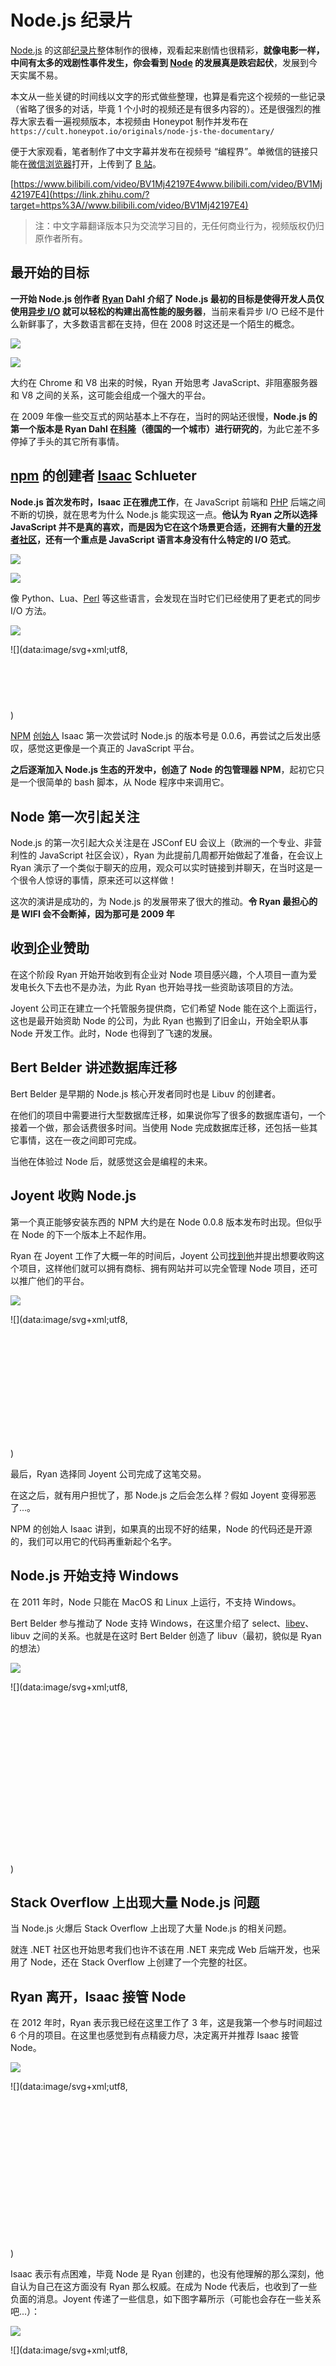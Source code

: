 # Node.js 纪录片

[Node.js](https://zhida.zhihu.com/search?content_id=241514039&content_type=Article&match_order=1&q=Node.js+&zhida_source=entity) 的这部[纪录片](https://zhida.zhihu.com/search?content_id=241514039&content_type=Article&match_order=1&q=%E7%BA%AA%E5%BD%95%E7%89%87&zhida_source=entity)整体制作的很棒，观看起来剧情也很精彩，**就像电影一样，中间有太多的戏剧性事件发生，你会看到 [Node](https://zhida.zhihu.com/search?content_id=241514039&content_type=Article&match_order=1&q=Node+&zhida_source=entity) 的发展真是跌宕起伏**，发展到今天实属不易。

本文从一些关键的时间线以文字的形式做些整理，也算是看完这个视频的一些记录（省略了很多的对话，毕竟 1 个小时的视频还是有很多内容的）。还是很强烈的推荐大家去看一遍视频版本，本视频由 Honeypot 制作并发布在 `https://cult.honeypot.io/originals/node-js-the-documentary/`

便于大家观看，笔者制作了中文字幕并发布在视频号 “编程界”。单微信的链接只能在[微信浏览器](https://zhida.zhihu.com/search?content_id=241514039&content_type=Article&match_order=1&q=%E5%BE%AE%E4%BF%A1%E6%B5%8F%E8%A7%88%E5%99%A8&zhida_source=entity)打开，上传到了 [B 站](https://zhida.zhihu.com/search?content_id=241514039&content_type=Article&match_order=1&q=B+%E7%AB%99&zhida_source=entity)。

[https://www.bilibili.com/video/BV1Mj42197E4www.bilibili.com/video/BV1Mj42197E4](https://link.zhihu.com/?target=https%3A//www.bilibili.com/video/BV1Mj42197E4)

> 注：中文字幕翻译版本只为交流学习目的，无任何商业行为，视频版权仍归原作者所有。  

## 最开始的目标

**一开始 Node.js 创作者 [Ryan](https://zhida.zhihu.com/search?content_id=241514039&content_type=Article&match_order=1&q=Ryan&zhida_source=entity) Dahl 介绍了 Node.js 最初的目标是使得开发人员仅使用[异步 I/O](https://zhida.zhihu.com/search?content_id=241514039&content_type=Article&match_order=1&q=%E5%BC%82%E6%AD%A5+I%2FO&zhida_source=entity) 就可以轻松的构建出高性能的服务器**，当前来看异步 I/O 已经不是什么新鲜事了，大多数语言都在支持，但在 2008 时这还是一个陌生的概念。

![](https://pic1.zhimg.com/v2-d8cc428243a3d70f3b60f0cadf1c44b8_b.jpg)

![](https://pic1.zhimg.com/80/v2-d8cc428243a3d70f3b60f0cadf1c44b8_720w.webp)

大约在 Chrome 和 V8 出来的时候，Ryan 开始思考 JavaScript、非阻塞服务器和 V8 之间的关系，这可能会组成一个强大的平台。

在 2009 年像一些交互式的网站基本上不存在，当时的网站还很慢，**Node.js 的第一个版本是 Ryan Dahl 在[科隆](https://zhida.zhihu.com/search?content_id=241514039&content_type=Article&match_order=1&q=%E7%A7%91%E9%9A%86&zhida_source=entity)（德国的一个城市）进行研究的**，为此它差不多停掉了手头的其它所有事情。

## [npm](https://zhida.zhihu.com/search?content_id=241514039&content_type=Article&match_order=1&q=npm+&zhida_source=entity) 的创建者 [Isaac](https://zhida.zhihu.com/search?content_id=241514039&content_type=Article&match_order=1&q=Isaac&zhida_source=entity) Schlueter

**Node.js 首次发布时，Isaac 正在雅虎工作**，在 JavaScript 前端和 [PHP](https://zhida.zhihu.com/search?content_id=241514039&content_type=Article&match_order=1&q=PHP+&zhida_source=entity) 后端之间不断的切换，就在思考为什么 Node.js 能实现这一点。**他认为 Ryan 之所以选择 JavaScript 并不是真的喜欢，而是因为它在这个场景更合适，还拥有大量的[开发者社区](https://zhida.zhihu.com/search?content_id=241514039&content_type=Article&match_order=1&q=%E5%BC%80%E5%8F%91%E8%80%85%E7%A4%BE%E5%8C%BA&zhida_source=entity)，还有一个重点是 JavaScript 语言本身没有什么特定的 I/O 范式**。

![](https://pic2.zhimg.com/v2-51b3d30d40a2c48c3cf8a37b41a08a4f_b.jpg)

![](https://pic2.zhimg.com/80/v2-51b3d30d40a2c48c3cf8a37b41a08a4f_720w.webp)

像 Python、Lua、[Perl](https://zhida.zhihu.com/search?content_id=241514039&content_type=Article&match_order=1&q=Perl&zhida_source=entity) 等这些语言，会发现在当时它们已经使用了更老式的同步 I/O 方法。

![](https://pic1.zhimg.com/v2-7c85ddadc9f937402af8dab2757fa59c_b.jpg)

![](data:image/svg+xml;utf8,<svg xmlns='http://www.w3.org/2000/svg' width='1000' height='176'></svg>)

[NPM](https://zhida.zhihu.com/search?content_id=241514039&content_type=Article&match_order=1&q=NPM&zhida_source=entity) [创始人](https://zhida.zhihu.com/search?content_id=241514039&content_type=Article&match_order=1&q=%E5%88%9B%E5%A7%8B%E4%BA%BA&zhida_source=entity) Isaac 第一次尝试时 Node.js 的版本号是 0.0.6，再尝试之后发出感叹，感觉这更像是一个真正的 JavaScript 平台。

**之后逐渐加入 Node.js 生态的开发中，创造了 Node 的包管理器 NPM**，起初它只是一个很简单的 bash 脚本，从 Node 程序中来调用它。

## Node 第一次引起关注

Node.js 的第一次引起大众关注是在 JSConf EU 会议上（欧洲的一个专业、非营利性的 JavaScript 社区会议），Ryan 为此提前几周都开始做起了准备，在会议上 Ryan 演示了一个类似于聊天的应用，观众可以实时链接到并聊天，在当时这是一个很令人惊讶的事情，原来还可以这样做！

这次的演讲是成功的，为 Node.js 的发展带来了很大的推动。**令 Ryan 最担心的是 WIFI 会不会断掉，因为那可是 2009 年**

## 收到企业赞助

在这个阶段 Ryan 开始开始收到有企业对 Node 项目感兴趣，个人项目一直为爱发电长久下去也不是办法，为此 Ryan 也开始寻找一些资助该项目的方法。

Joyent 公司正在建立一个托管服务提供商，它们希望 Node 能在这个上面运行，这也是最开始资助 Node 的公司，为此 Ryan 也搬到了旧金山，开始全职从事 Node 开发工作。此时，Node 也得到了飞速的发展。

## Bert Belder 讲述数据库迁移

Bert Belder 是早期的 Node.js 核心开发者同时也是 Libuv 的创建者。

在他们的项目中需要进行大型数据库迁移，如果说你写了很多的数据库语句，一个接着一个做，那会话费很多时间。当使用 Node 完成数据库迁移，还包括一些其它事情，这在一夜之间即可完成。

当他在体验过 Node 后，就感觉这会是编程的未来。

## Joyent 收购 Node.js

第一个真正能够安装东西的 NPM 大约是在 Node 0.0.8 版本发布时出现。但似乎在 Node 的下一个版本上不起作用。

Ryan 在 Joyent 工作了大概一年的时间后，Joyent 公司[找到他](https://zhida.zhihu.com/search?content_id=241514039&content_type=Article&match_order=1&q=%E6%89%BE%E5%88%B0%E4%BB%96&zhida_source=entity)并提出想要收购这个项目，这样他们就可以拥有商标、拥有网站并可以完全管理 Node 项目，还可以推广他们的平台。

![](https://pic4.zhimg.com/v2-f8eb6f447ad0504abcf84c310735abe5_b.jpg)

![](data:image/svg+xml;utf8,<svg xmlns='http://www.w3.org/2000/svg' width='1512' height='592'></svg>)

最后，Ryan 选择同 Joyent 公司完成了这笔交易。

在这之后，就有用户担忧了，那 Node.js 之后会怎么样？假如 Joyent 变得邪恶了...。

NPM 的创始人 Isaac 讲到，如果真的出现不好的结果，Node 的代码还是开源的，我们可以用它的代码再重新起个名字。

## Node.js 开始支持 Windows

在 2011 年时，Node 只能在 MacOS 和 Linux 上运行，不支持 Windows。

Bert Belder 参与推动了 Node 支持 Windows，在这里介绍了 select、[libev](https://zhida.zhihu.com/search?content_id=241514039&content_type=Article&match_order=1&q=libev&zhida_source=entity)、libuv 之间的关系。也就是在这时 Bert Belder 创造了 libuv（最初，貌似是 Ryan 的想法）

![](https://pic2.zhimg.com/v2-e77219aaaa97589471115424895ccb7d_b.jpg)

![](data:image/svg+xml;utf8,<svg xmlns='http://www.w3.org/2000/svg' width='1634' height='888'></svg>)

## Stack Overflow 上出现大量 Node.js 问题

当 Node.js 火爆后 Stack Overflow 上出现了大量 Node.js 的相关问题。

就连 .NET 社区也开始思考我们也许不该在用 .NET 来完成 Web 后端开发，也采用了 Node，还在 Stack Overflow 上创建了一个完整的社区。

## Ryan 离开，Isaac 接管 Node

在 2012 年时，Ryan 表示我已经在这里工作了 3 年，这是我第一个参与时间超过 6 个月的项目。在这里也感觉到有点精疲力尽，决定离开并推荐 Isaac 接管 Node。

![](https://pic3.zhimg.com/v2-19efc1bcb21948c8d77807f43daea5ba_b.jpg)

![](data:image/svg+xml;utf8,<svg xmlns='http://www.w3.org/2000/svg' width='1160' height='574'></svg>)

Isaac 表示有点困难，毕竟 Node 是 Ryan 创建的，也没有他理解的那么深刻，他自认为自己在这方面没有 Ryan 那么权威。在成为 Node 代表后，也收到了一些负面的消息。Joyent 传递了一些信息，如下图字幕所示（可能也会存在一些关系吧...）：

![](https://pic2.zhimg.com/v2-b64942955bde48a3596cee5f8c58aab7_b.jpg)

![](data:image/svg+xml;utf8,<svg xmlns='http://www.w3.org/2000/svg' width='1654' height='804'></svg>)

## TJ 加入 Node

2013 年 Isaac 表示自己要处理的事务太多，没有太多时间顾及 Node.js，此时他**招了一个新成员 “TJ”** 看到这个名字，Node 开发者看起来是有点熟悉，不过，这不是 **Express、[Koa](https://zhida.zhihu.com/search?content_id=241514039&content_type=Article&match_order=1&q=Koa&zhida_source=entity) 两个项目的那个 “TJ”，前面我也弄错了...**

**这个是** Timothy J Fontaine[https://github.com/tjfontaine](https://link.zhihu.com/?target=https%3A//github.com/tjfontaine)，Express 的是 TJ Holowaychuk [https://github.com/tj](https://link.zhihu.com/?target=https%3A//github.com/tj)

![](https://pic2.zhimg.com/v2-bb20e6a391be29c3c579e146d3c3e5cf_b.jpg)

![](data:image/svg+xml;utf8,<svg xmlns='http://www.w3.org/2000/svg' width='1500' height='828'></svg>)

TJ 到来后做了很多构建工具类型的项目，像早期的构建和部署 Node 的脚本（因为 Ryan 之前的做法很简单，但用户使用起来会有点麻烦...）

## Isaac 离开 Joyent，TJ 接管 Node

2014 年 Isaac 选择离开 Joyent 公司，不是因为对 Node 感到厌倦，他认为自己需要去修复 NPM 的 BUG。在他接管 Node 的这段时间没有很好的去管理 NPM。

![](https://pica.zhimg.com/v2-2348475f2b75f970c9b59ee8d6379564_b.jpg)

![](data:image/svg+xml;utf8,<svg xmlns='http://www.w3.org/2000/svg' width='1566' height='578'></svg>)

Isaac 匆忙离开后，Node 就交给了 TJ。TJ 的技术能力是公认的没问题，但是在管理上通过纪录片的反馈来看，就像 Isaac 讲的，他没有在如何有效的运作这个项目上得到太多的指导。

![](https://pica.zhimg.com/v2-44c9bcc16096eb86199aa5007ae55918_b.jpg)

![](data:image/svg+xml;utf8,<svg xmlns='http://www.w3.org/2000/svg' width='1422' height='762'></svg>)

这时候 Node 的问题开始逐步放大，例如发布缓慢、Bug 太多得不到修复等等。从纪录片来看，还认为 Joyent 公司担心 Node 的一些更改对自己造成很大影响，因此，开始停止接受社区的贡献，对更新 V8 之类的事情也不再开放

## Node Forward 成立和 [io.js](https://zhida.zhihu.com/search?content_id=241514039&content_type=Article&match_order=1&q=io.js&zhida_source=entity) 分支出现

**之所以成立 io.js 显然是大家对 Joyent 管理 Node 的不满**，参与 io.js 的成员基本上都曾在 Node 上工作过。**之所以叫 io.js 是因为商标的问题，这会涉及到侵权**，当初 **Joyent 公司从 Ryan 那里购买 Node 时，已经购买了 Node/Node.js 这个商标**，尽管代码是开源的，但你不能在继续用这个名字了。

![](https://picx.zhimg.com/v2-91a99a608c1f369cce2c1227c783d1f9_b.jpg)

![](data:image/svg+xml;utf8,<svg xmlns='http://www.w3.org/2000/svg' width='1520' height='470'></svg>)

社区的感受是 Node 已经停滞，io.js 是新的事务，所以我要用 io.js。

io.js 的成立让 Joyent 感到了压力，如果他们继续固执己见、不加入基金最后可能拥有的 Node 也会出现问题。

2015 年 Joyent 公司表示他们不再需要成为 Node 的管理者，期望 Node 能成为一个统一的项目，被大家成功的广泛使用。

![](https://pic4.zhimg.com/v2-c99e1f37fa9b9ad2d98a18ddcf4c60ab_b.jpg)

![](data:image/svg+xml;utf8,<svg xmlns='http://www.w3.org/2000/svg' width='1676' height='866'></svg>)

做为 Node 用户的 IBM，开始推动 Node 和 io.js 合并的方案。

最终 Node 同 io.js 进行了合并，可以看到合并时 io.js 是 v3.0.0 版本，而 Node 还停留在 v0.12.0，合并后的第一个 Node 版本是 v4.0.0。

![](https://pic2.zhimg.com/v2-88f2dfd2ccbdba07131da8e90f5c1843_b.jpg)

![](data:image/svg+xml;utf8,<svg xmlns='http://www.w3.org/2000/svg' width='1630' height='878'></svg>)

最后，以 Node 创始人 Ryan 的这个字幕来结束。

![](https://pic3.zhimg.com/v2-c70262be089595c12f128b46afb040dc_b.jpg)

![](data:image/svg+xml;utf8,<svg xmlns='http://www.w3.org/2000/svg' width='1672' height='902'></svg>)

这部纪录片时间线重点介绍的是 Node 2015 年及之前的事情。很有意义，笔者是从 2016 第一次听到 Node，了解到其所做的事情后，就表示 “哇！” 真的很惊讶的那种感觉，当时也是网上找教程去学习，那会还不像现在资源这么的多！2016 年那会还在读大学，也很感谢 Node，因为这也是我毕业后的第一份工作，至今仍是。